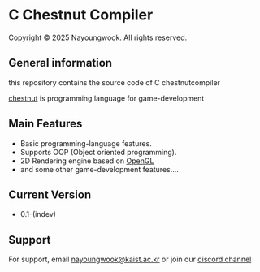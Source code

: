 # C Chestnut Compiler

Copyright © 2025 Nayoungwook. All rights reserved.

## General information
this repository contains the source code of C chestnutcompiler

[chestnut](http://nayoungwoook.com/pages/ChestnutPage/chestnut.html) is programming language for game-development

## Main Features
- Basic programming-language features.
- Supports OOP (Object oriented programming).
- 2D Rendering engine based on [OpenGL](https://www.opengl.org/)
- and some other game-development features....

## Current Version

- 0.1-(indev)
## Support

For support, email nayoungwook@kaist.ac.kr or join our [discord channel](https://discord.gg/bChGf7Yj)

